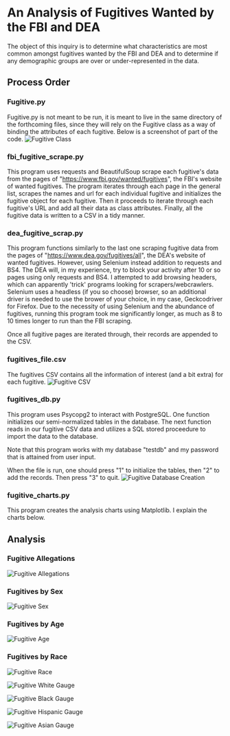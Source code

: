 # An Analysis of Fugitives Wanted by the FBI and DEA
The object of this inquiry is to determine what characteristics are most common amongst fugitives wanted by the FBI and DEA and to determine if any demographic groups are over or under-represented in the data.
## Process Order
### Fugitive.py
Fugitive.py is not meant to be run, it is meant to live in the same directory of the forthcoming files, since they will rely on the Fugitive class as a way of binding the attributes of each fugitive. Below is a screenshot of part of the code.
![Fugitive Class](fugtive_py_sc.JPG)

### fbi_fugitive_scrape.py
This program uses requests and BeautifulSoup scrape each fugitive's data from the pages of "https://www.fbi.gov/wanted/fugitives", the FBI's website of wanted fugitives. The program iterates through each page in the general list, scrapes the names and url for each individual fugitive and initializes the fugitive object for each fugitive. Then it proceeds to iterate through each fugitive's URL and add all their data as class attributes. Finally, all the fugitive data is written to a CSV in a tidy manner.

### dea_fugitive_scrap.py
This program functions similarly to the last one scraping fugitive data from the pages of "https://www.dea.gov/fugitives/all", the DEA's website of wanted fugitives. However, using Selenium instead addition to requests and BS4. The DEA will, in my experience, try to block your activity after 10 or so pages using only requests and BS4. I attempted to add browsing headers, which can apparently 'trick' programs looking for scrapers/webcrawlers. Selenium uses a headless (if you so choose) browser, so an additional driver is needed to use the brower of your choice, in my case, Geckcodriver for Firefox. Due to the necessity of using Selenium and the abundance of fugitives, running this program took me significantly longer, as much as 8 to 10 times longer to run than the FBI scraping.

Once all fugitive pages are iterated through, their records are appended to the CSV.
### fugitives_file.csv
The fugitives CSV contains all the information of interest (and a bit extra) for each fugitive.
![Fugitive CSV](fugitive_csv_sc.JPG)

### fugitives_db.py
This program uses Psycopg2 to interact with PostgreSQL. One function initializes our semi-normalized tables in the database. The next function reads in our fugitive CSV data and utilizes a SQL stored proceedure to import the data to the database.

Note that this program works with my database "testdb" and my password that is attained from user input.

When the file is run, one should press "1" to initialize the tables, then "2" to add the records. Then press "3" to quit.
![Fugitive Database Creation](fugitive_db_sc.JPG)

### fugitive_charts.py
This program creates the analysis charts using Matplotlib. I explain the charts below.

## Analysis
### Fugitive Allegations
![Fugitive Allegations](allegations.png)

### Fugitives by Sex
![Fugitive Sex](sex.png)

### Fugitives by Age
![Fugitive Age](ages.png)

### Fugitives by Race
![Fugitive Race](race.png)

![Fugitive White Gauge](myDial_white.png)

![Fugitive Black Gauge](myDial_black.png)

![Fugitive Hispanic Gauge](myDial_Hispanic.png)

![Fugitive Asian Gauge](myDial_asian.png)

